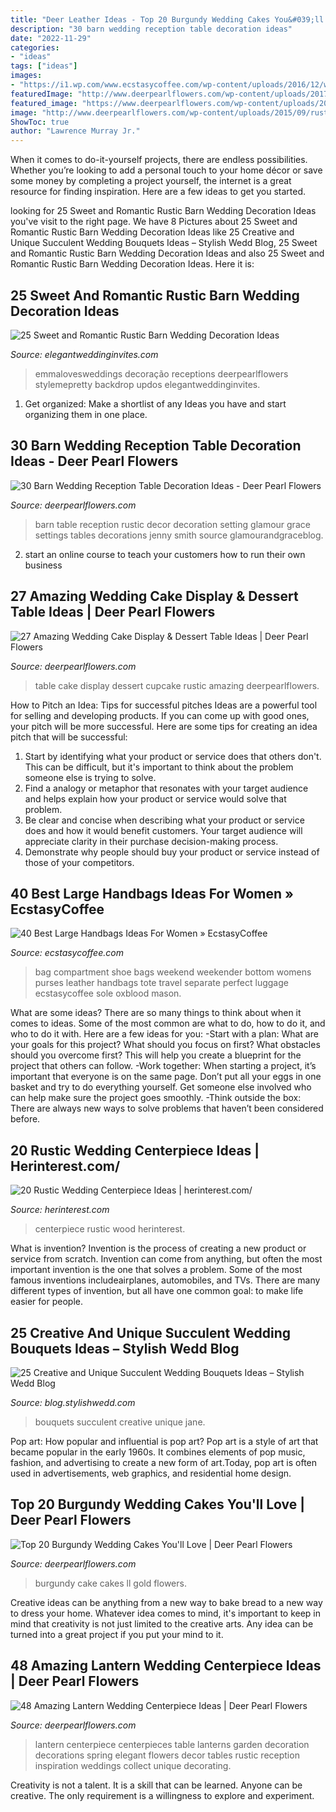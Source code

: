 ```yaml
---
title: "Deer Leather Ideas - Top 20 Burgundy Wedding Cakes You&#039;ll Love"
description: "30 barn wedding reception table decoration ideas"
date: "2022-11-29"
categories:
- "ideas"
tags: ["ideas"]
images:
- "https://i1.wp.com/www.ecstasycoffee.com/wp-content/uploads/2016/12/weekend-bag.jpg?resize=700%2C1167"
featuredImage: "http://www.deerpearlflowers.com/wp-content/uploads/2017/12/Burgundy-wedding-cake-idea-10.jpg"
featured_image: "https://www.deerpearlflowers.com/wp-content/uploads/2015/04/vintage-barn-wedding-table-setting-ideas.jpg"
image: "http://www.deerpearlflowers.com/wp-content/uploads/2015/09/rustic-wedding-cupcake-table.jpg"
ShowToc: true
author: "Lawrence Murray Jr."
---
```



When it comes to do-it-yourself projects, there are endless possibilities. Whether you’re looking to add a personal touch to your home décor or save some money by completing a project yourself, the internet is a great resource for finding inspiration. Here are a few ideas to get you started.

	

		
looking for 25 Sweet and Romantic Rustic Barn Wedding Decoration Ideas you've visit to the right page. We have 8 Pictures about 25 Sweet and Romantic Rustic Barn Wedding Decoration Ideas like 25 Creative and Unique Succulent Wedding Bouquets Ideas – Stylish Wedd Blog, 25 Sweet and Romantic Rustic Barn Wedding Decoration Ideas and also 25 Sweet and Romantic Rustic Barn Wedding Decoration Ideas. Here it is:
		
    
## 25 Sweet And Romantic Rustic Barn Wedding Decoration Ideas

<img loading=lazy src="https://www.elegantweddinginvites.com/wedding-blog/wp-content/uploads/2017/06/hanging-greenery-branches-and-bulb-lights-barn-wedding-reception-ideas.jpg" onerror="this.onerror=null;this.src='https://tse4.mm.bing.net/th?id=OIP.cJZrX9IylNH4pmuSI0b9kwHaLH&amp;pid=15.1';" alt="25 Sweet and Romantic Rustic Barn Wedding Decoration Ideas">

_Source: elegantweddinginvites.com_

>emmalovesweddings decoração receptions deerpearlflowers stylemepretty backdrop updos elegantweddinginvites. 

	

1. Get organized: Make a shortlist of any Ideas you have and start organizing them in one place.

    
## 30 Barn Wedding Reception Table Decoration Ideas - Deer Pearl Flowers

<img loading=lazy src="https://www.deerpearlflowers.com/wp-content/uploads/2015/04/vintage-barn-wedding-table-setting-ideas.jpg" onerror="this.onerror=null;this.src='https://tse1.mm.bing.net/th?id=OIP.spZNgsHAYxt5W_SGdXfTjgHaLH&amp;pid=15.1';" alt="30 Barn Wedding Reception Table Decoration Ideas - Deer Pearl Flowers">

_Source: deerpearlflowers.com_

>barn table reception rustic decor decoration setting glamour grace settings tables decorations jenny smith source glamourandgraceblog. 

	

2. start an online course to teach your customers how to run their own business 

    
## 27 Amazing Wedding Cake Display &amp; Dessert Table Ideas | Deer Pearl Flowers

<img loading=lazy src="http://www.deerpearlflowers.com/wp-content/uploads/2015/09/rustic-wedding-cupcake-table.jpg" onerror="this.onerror=null;this.src='https://tse1.mm.bing.net/th?id=OIP.83MWxc0LsLqxFrgBFOAI3AHaJ4&amp;pid=15.1';" alt="27 Amazing Wedding Cake Display &amp; Dessert Table Ideas | Deer Pearl Flowers">

_Source: deerpearlflowers.com_

>table cake display dessert cupcake rustic amazing deerpearlflowers. 

	

How to Pitch an Idea: Tips for successful pitches
Ideas are a powerful tool for selling and developing products. If you can come up with good ones, your pitch will be more successful. Here are some tips for creating an idea pitch that will be successful:
1. Start by identifying what your product or service does that others don't. This can be difficult, but it's important to think about the problem someone else is trying to solve.
2. Find a analogy or metaphor that resonates with your target audience and helps explain how your product or service would solve that problem.
3. Be clear and concise when describing what your product or service does and how it would benefit customers. Your target audience will appreciate clarity in their purchase decision-making process.
4. Demonstrate why people should buy your product or service instead of those of your competitors.

    
## 40 Best Large Handbags Ideas For Women » EcstasyCoffee

<img loading=lazy src="https://i1.wp.com/www.ecstasycoffee.com/wp-content/uploads/2016/12/weekend-bag.jpg?resize=700%2C1167" onerror="this.onerror=null;this.src='https://tse4.mm.bing.net/th?id=OIP.zYZ4e7ZAn42L5Q5VlHth_QHaMW&amp;pid=15.1';" alt="40 Best Large Handbags Ideas For Women » EcstasyCoffee">

_Source: ecstasycoffee.com_

>bag compartment shoe bags weekend weekender bottom womens purses leather handbags tote travel separate perfect luggage ecstasycoffee sole oxblood mason. 

	

What are some ideas?
There are so many things to think about when it comes to ideas. Some of the most common are what to do, how to do it, and who to do it with. Here are a few ideas for you: 
-Start with a plan: What are your goals for this project? What should you focus on first? What obstacles should you overcome first? This will help you create a blueprint for the project that others can follow. 
-Work together: When starting a project, it’s important that everyone is on the same page. Don’t put all your eggs in one basket and try to do everything yourself. Get someone else involved who can help make sure the project goes smoothly. 
-Think outside the box: There are always new ways to solve problems that haven’t been considered before.

    
## 20 Rustic Wedding Centerpiece Ideas | Herinterest.com/

<img loading=lazy src="https://www.herinterest.com/wp-content/uploads/2015/02/116.jpg" onerror="this.onerror=null;this.src='https://tse3.mm.bing.net/th?id=OIP.6bo6oWtbNE0CsBu35QtIVgHaKH&amp;pid=15.1';" alt="20 Rustic Wedding Centerpiece Ideas | herinterest.com/">

_Source: herinterest.com_

>centerpiece rustic wood herinterest. 

	

What is invention?
Invention is the process of creating a new product or service from scratch. Invention can come from anything, but often the most important invention is the one that solves a problem. Some of the most famous inventions includeairplanes, automobiles, and TVs. There are many different types of invention, but all have one common goal: to make life easier for people.

    
## 25 Creative And Unique Succulent Wedding Bouquets Ideas – Stylish Wedd Blog

<img loading=lazy src="http://blog.stylishwedd.com/wp-content/uploads/2017/04/stylish-red-and-succulent-wedding-bouquets.jpg" onerror="this.onerror=null;this.src='https://tse2.mm.bing.net/th?id=OIP.gmC76yQ5o1WBwoqkUWEH6QHaLG&amp;pid=15.1';" alt="25 Creative and Unique Succulent Wedding Bouquets Ideas – Stylish Wedd Blog">

_Source: blog.stylishwedd.com_

>bouquets succulent creative unique jane. 

	

Pop art: How popular and influential is pop art?
Pop art is a style of art that became popular in the early 1960s. It combines elements of pop music, fashion, and advertising to create a new form of art.Today, pop art is often used in advertisements, web graphics, and residential home design.

    
## Top 20 Burgundy Wedding Cakes You&#039;ll Love | Deer Pearl Flowers

<img loading=lazy src="http://www.deerpearlflowers.com/wp-content/uploads/2017/12/Burgundy-wedding-cake-idea-10.jpg" onerror="this.onerror=null;this.src='https://tse2.mm.bing.net/th?id=OIP.vdZOxadTT7DiE4SKzg4lDgHaLH&amp;pid=15.1';" alt="Top 20 Burgundy Wedding Cakes You&#039;ll Love | Deer Pearl Flowers">

_Source: deerpearlflowers.com_

>burgundy cake cakes ll gold flowers. 

	

Creative ideas can be anything from a new way to bake bread to a new way to dress your home. Whatever idea comes to mind, it's important to keep in mind that creativity is not just limited to the creative arts. Any idea can be turned into a great project if you put your mind to it.

    
## 48 Amazing Lantern Wedding Centerpiece Ideas | Deer Pearl Flowers

<img loading=lazy src="http://www.deerpearlflowers.com/wp-content/uploads/2015/05/Vintage-lantern-centerpiece.jpg" onerror="this.onerror=null;this.src='https://tse1.mm.bing.net/th?id=OIP.u-uOHGLmt6ZAVeLso41aMQHaLH&amp;pid=15.1';" alt="48 Amazing Lantern Wedding Centerpiece Ideas | Deer Pearl Flowers">

_Source: deerpearlflowers.com_

>lantern centerpiece centerpieces table lanterns garden decoration decorations spring elegant flowers decor tables rustic reception inspiration weddings collect unique decorating. 

	

Creativity is not a talent. It is a skill that can be learned. Anyone can be creative. The only requirement is a willingness to explore and experiment.

